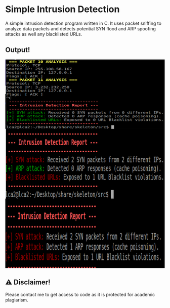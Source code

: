 # Simple Intrusion Detection
A simple intrusion detection program written in C. It uses packet sniffing to analyze data packets and detects potential SYN flood and ARP spoofing attacks as well any blacklisted URLs.

## Output!
<img src="https://raw.githubusercontent.com/cooltheo17/IntrusionDetection/main/images/image_1.png" align="center"
width="820" height="220">
<img src="https://raw.githubusercontent.com/cooltheo17/IntrusionDetection/main/images/image_2.png" align="center"
width="820" height="220">
<img src="https://raw.githubusercontent.com/cooltheo17/IntrusionDetection/main/images/image_3.png"
width="820" height="220">

## ⚠️ Disclaimer!
Please contact me to get access to code as it is protected for academic plagiarism.


